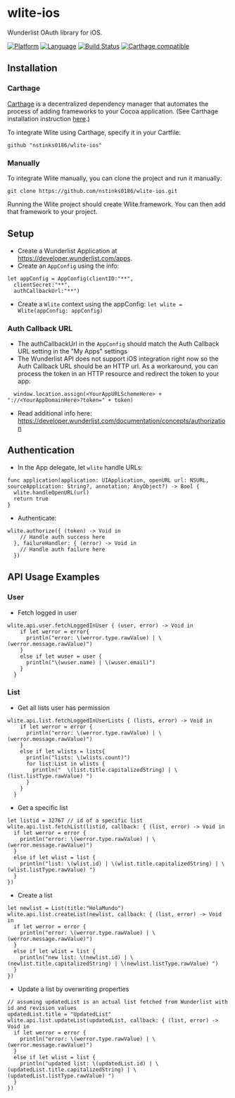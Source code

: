 wlite-ios
===========

Wunderlist OAuth library for iOS.

[![Platform](http://img.shields.io/badge/platform-ios-blue.svg?style=flat)](https://developer.apple.com/iphone/index.action) [![Language](http://img.shields.io/badge/language-swift-brightgreen.svg?style=flat
)](https://developer.apple.com/swift) [![Build Status](https://travis-ci.org/nstinks0186/wlite-ios.svg?branch=master)](https://travis-ci.org/nstinks0186/wlite-ios) [![Carthage compatible](https://img.shields.io/badge/Carthage-compatible-4BC51D.svg?style=flat)](https://github.com/Carthage/Carthage)

## Installation

### Carthage 

[Carthage](https://github.com/Carthage/Carthage) is a decentralized dependency manager that automates the process of adding frameworks to your Cocoa application. (See Carthage installation instruction [here](https://github.com/Carthage/Carthage#installing-carthage).)

To integrate Wlite using Carthage, specify it in your Cartfile:
```
github "nstinks0186/wlite-ios"
```

### Manually

To integrate Wlite manually, you can clone the project and run it manually:
```
git clone https://github.com/nstinks0186/wlite-ios.git
```

Running the Wlite project should create Wlite.framework. You can then add that framework to your project.

## Setup

* Create a Wunderlist Application at https://developer.wunderlist.com/apps. 
* Create an `AppConfig` using the info:
```
let appConfig = AppConfig(clientID:"**",
  clientSecret:"**",
  authCallbackUrl:"**")
```
* Create a `Wlite` context using the appConfig: `let wlite = Wlite(appConfig: appConfig)`

### Auth Callback URL
* The authCallbackUrl in the `AppConfig` should match the Auth Callback URL setting in the "My Apps" settings
* The Wunderlist API does not support iOS integration right now so the Auth Callback URL should be an HTTP url. As a workaround, you can process the token in an HTTP resource and redirect the token to your app:
```
  window.location.assign(<YourAppURLSchemeHere> + "://<YourAppDomainHere>?token=" + token)
```
* Read additional info here: https://developer.wunderlist.com/documentation/concepts/authorization

## Authentication

* In the App delegate, let `wlite` handle URLs:
```
func application(application: UIApplication, openURL url: NSURL, sourceApplication: String?, annotation: AnyObject?) -> Bool {
  wlite.handleOpenURL(url)
  return true
}
```
* Authenticate:
```
wlite.authorize({ (token) -> Void in
    // Handle auth success here
  }, failureHandler: { (error) -> Void in
    // Handle auth failure here
  })
```

## API Usage Examples

### User 

* Fetch logged in user
```
wlite.api.user.fetchLoggedInUser { (user, error) -> Void in
    if let werror = error{
      println("error: \(werror.type.rawValue) | \(werror.message.rawValue)")
    }
    else if let wuser = user {
      println("\(wuser.name) | \(wuser.email)")
    }
  }
```

### List

* Get all lists user has permission
```
wlite.api.list.fetchLoggedInUserLists { (lists, error) -> Void in
    if let werror = error {
      println("error: \(werror.type.rawValue) | \(werror.message.rawValue)")
    }
    else if let wlists = lists{
      println("lists: \(wlists.count)")
      for list:List in wlists {
        println("  \(list.title.capitalizedString) | \(list.listType.rawValue) ")
      }
    }
  }
```
* Get a specific list
```
let listid = 32767 // id of a specific list
wlite.api.list.fetchList(listid, callback: { (list, error) -> Void in
  if let werror = error {
    println("error: \(werror.type.rawValue) | \(werror.message.rawValue)")
  }
  else if let wlist = list {
    println("list: \(wlist.id) | \(wlist.title.capitalizedString) | \(wlist.listType.rawValue) ")
  }
})
```
* Create a list
```
let newlist = List(title:"HolaMundo")
wlite.api.list.createList(newlist, callback: { (list, error) -> Void in
  if let werror = error {
    println("error: \(werror.type.rawValue) | \(werror.message.rawValue)")
  }
  else if let wlist = list {
    println("new list: \(newlist.id) | \(newlist.title.capitalizedString) | \(newlist.listType.rawValue) ")
  }
})
```
* Update a list by overwriting properties
```
// assuming updatedList is an actual list fetched from Wunderlist with id and revision values
updatedList.title = "UpdatedList"
wlite.api.list.updateList(updatedList, callback: { (list, error) -> Void in
  if let werror = error {
    println("error: \(werror.type.rawValue) | \(werror.message.rawValue)")
  }
  else if let wlist = list {
    println("updated list: \(updatedList.id) | \(updatedList.title.capitalizedString) | \(updatedList.listType.rawValue) ")
  }
})
```

